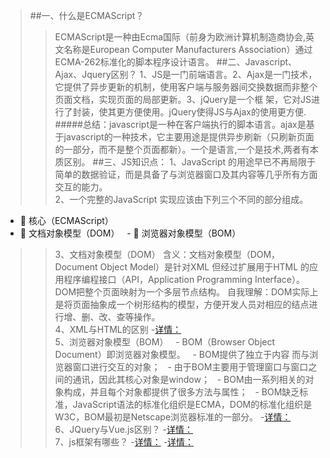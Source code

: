 >##一、什么是ECMAScript？
>>ECMAScript是一种由Ecma国际（前身为欧洲计算机制造商协会,英文名称是European Computer Manufacturers Association）通过ECMA-262标准化的脚本程序设计语言。
>##二、Javascript、Ajax、Jquery区别？
>>1、JS是一门前端语言。2、Ajax是一门技术，它提供了异步更新的机制，使用客户端与服务器间交换数据而非整个页面文档，实现页面的局部更新。3、jQuery是一个框
>>架，它对JS进行了封装，使其更方便使用。jQuery使得JS与Ajax的使用更方便.<br/>
#####总结：javascript是一种在客户端执行的脚本语言。ajax是基于javascript的一种技术，它主要用途是提供异步刷新（只刷新页面的一部分，而不是整个页面都新）。一个是语言,一个是技术,两者有本质区别。
##三、JS知识点：
>>1、JavaScript 的用途早已不再局限于简单的数据验证，而是具备了与浏览器窗口及其内容等几乎所有方面交互的能力。<br/>
>>2、一个完整的JavaScript 实现应该由下列三个不同的部分组成。
   -  核心（ECMAScript）
   -  文档对象模型（DOM）
   -  浏览器对象模型（BOM）<br/>
   
>>3、文档对象模型（DOM）
>>含义：文档对象模型（DOM，Document Object Model）是针对XML 但经过扩展用于HTML 的应用程序编程接口（API，Application Programming Interface）。DOM把整个页面映射为一个多层节点结构。
>>自我理解：DOM实际上是将页面抽象成一个树形结构的模型，方便开发人员对相应的结点进行增、删、改、查等操作。<br/>
>>4、XML与HTML的区别
>>-[详情：](http://blog.csdn.net/liu_yujie2011com/article/details/20284453)<br/>
>>5、浏览器对象模型（BOM）
   - BOM（Browser Object Document）即浏览器对象模型。
   - BOM提供了独立于内容 而与浏览器窗口进行交互的对象；
   - 由于BOM主要用于管理窗口与窗口之间的通讯，因此其核心对象是window；
   - BOM由一系列相关的对象构成，并且每个对象都提供了很多方法与属性；
   - BOM缺乏标准，JavaScript语法的标准化组织是ECMA，DOM的标准化组织是W3C，BOM最初是Netscape浏览器标准的一部分。
>>-[详情：](http://www.cnblogs.com/2010master/p/5824215.html)<br/>
>>6、JQuery与Vue.js区别？
>>-[详情：](http://www.cnblogs.com/Sroot/p/5764496.html)<br/>
>>7、js框架有哪些？
>>-[详情：](http://www.cnblogs.com/xiaogelove/p/4654414.html)
>>-[详情：](http://www.cnblogs.com/mbailing/p/5627792.html)
